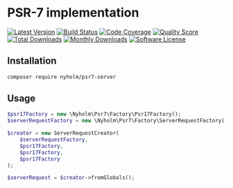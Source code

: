 # PSR-7 implementation

[![Latest Version](https://img.shields.io/github/release/nyholm/psr7-server.svg?style=flat-square)](https://github.com/nyholm/psr7-server/releases)
[![Build Status](https://img.shields.io/travis/nyholm/psr7-server/master.svg?style=flat-square)](https://travis-ci.org/nyholm/psr7-server)
[![Code Coverage](https://img.shields.io/scrutinizer/coverage/g/nyholm/psr7-server.svg?style=flat-square)](https://scrutinizer-ci.com/g/nyholm/psr7-server)
[![Quality Score](https://img.shields.io/scrutinizer/g/nyholm/psr7-server.svg?style=flat-square)](https://scrutinizer-ci.com/g/nyholm/psr7-server)
[![Total Downloads](https://poser.pugx.org/nyholm/psr7-server/downloads)](https://packagist.org/packages/nyholm/psr7-server)
[![Monthly Downloads](https://poser.pugx.org/nyholm/psr7-server/d/monthly.png)](https://packagist.org/packages/nyholm/psr7-server)
[![Software License](https://img.shields.io/badge/license-MIT-brightgreen.svg?style=flat-square)](LICENSE)

## Installation

```bash
composer require nyholm/psr7-server
```

## Usage

```php
$psr17Factory = new \Nyholm\Psr7\Factory\Psr17Factory();
$serverRequestFactory = new \Nyholm\Psr7\Factory\ServerRequestFactory();

$creator = new ServerRequestCreator(
    $serverRequestFactory,
    $psr17Factory,
    $psr17Factory,
    $psr17Factory
);

$serverRequest = $creator->fromGlobals();
```
